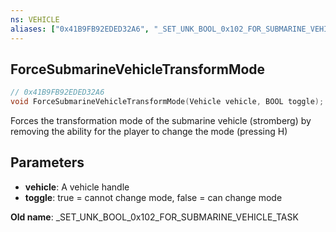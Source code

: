 ```yaml
---
ns: VEHICLE
aliases: ["0x41B9FB92EDED32A6", "_SET_UNK_BOOL_0x102_FOR_SUBMARINE_VEHICLE_TASK"]
---
```

## ForceSubmarineVehicleTransformMode

```c
// 0x41B9FB92EDED32A6
void ForceSubmarineVehicleTransformMode(Vehicle vehicle, BOOL toggle);
```

Forces the transformation mode of the submarine vehicle (stromberg) by removing the ability for the player to change the mode (pressing H)  

## Parameters
* **vehicle**: A vehicle handle
* **toggle**: true = cannot change mode, false = can change mode

**Old name**: _SET_UNK_BOOL_0x102_FOR_SUBMARINE_VEHICLE_TASK
